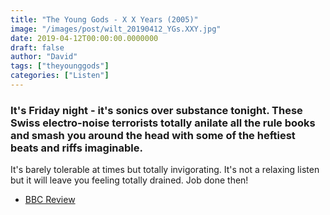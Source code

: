 ```yaml
---
title: "The Young Gods - X X Years (2005)"
image: "/images/post/wilt_20190412_YGs.XXY.jpg"
date: 2019-04-12T00:00:00.0000000
draft: false
author: "David"
tags: ["theyounggods"]
categories: ["Listen"]
---
```

### It's Friday night - it's sonics over substance tonight. These Swiss electro-noise terrorists totally anilate all the rule books and smash you around the head with some of the heftiest beats and riffs imaginable.

 It's barely tolerable at times but totally invigorating. It's not a relaxing listen but it will leave you feeling totally drained. Job done then!

-  [BBC Review](https://www.bbc.co.uk/music/reviews/8c63/)